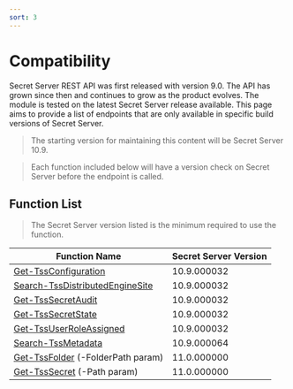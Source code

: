 ```yaml
---
sort: 3
---
```


# Compatibility

Secret Server REST API was first released with version 9.0. The API has grown since then and continues to grow as the product evolves. The module is tested on the latest Secret Server release available. This page aims to provide a list of endpoints that are only available in specific build versions of Secret Server.

> The starting version for maintaining this content will be Secret Server 10.9.

> Each function included below will have a version check on Secret Server before the endpoint is called.

## Function List

> The Secret Server version listed is the minimum required to use the function.

| **Function Name**                   | **Secret Server Version** |
| ----------------------------------- | ------------------------- |
| [Get-TssConfiguration]              | 10.9.000032               |
| [Search-TssDistributedEngineSite]   | 10.9.000032               |
| [Get-TssSecretAudit]                | 10.9.000032               |
| [Get-TssSecretState]                | 10.9.000032               |
| [Get-TssUserRoleAssigned]           | 10.9.000032               |
| [Search-TssMetadata]                | 10.9.000064               |
| [Get-TssFolder] (-FolderPath param) | 11.0.000000               |
| [Get-TssSecret] (-Path param)       | 11.0.000000               |

[Get-TssSecretAudit]:/thycotic.secretserver/commands/secrets/Get-TssSecretAudit
[Get-TssUserRoleAssigned]:/thycotic.secretserver/commands/users/Get-TssUserRoleAssigned
[Get-TssSecretState]:/thycotic.secretserver/commands/secrets/Get-TssSecretState
[Get-TssConfiguration]:/thycotic.secretserver/commands/configurations/Get-TssConfiguration
[Search-TssDistributedEngineSite]:/thycotic.secretserver/commands/distributed-engine/Search-TssDistributedEngineSite
[Search-TssMetadata]:/thycotic.secretserver/commands/metadata/Search-TssMetadata
[Get-TssFolder]:/thycotic.secretserver/commands/folders/Get-TssFolder
[Get-TssSecret]:/thycotic.secretserver/commands/secrets/Get-TssSecret
